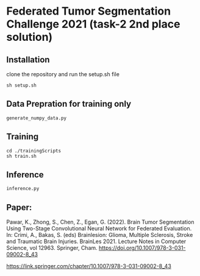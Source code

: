 # Federated Tumor Segmentation Challenge 2021 (task-2 2nd place solution)

## Installation
clone the repository and run the setup.sh file
````
sh setup.sh
````

## Data Prepration for training only
```
generate_numpy_data.py
```

## Training
````
cd ./trainingScripts
sh train.sh
````

## Inference
````
inference.py
````

## Paper:
Pawar, K., Zhong, S., Chen, Z., Egan, G. (2022). Brain Tumor Segmentation Using Two-Stage Convolutional Neural Network for Federated Evaluation. In: Crimi, A., Bakas, S. (eds) Brainlesion: Glioma, Multiple Sclerosis, Stroke and Traumatic Brain Injuries. BrainLes 2021. Lecture Notes in Computer Science, vol 12963. Springer, Cham. https://doi.org/10.1007/978-3-031-09002-8_43

https://link.springer.com/chapter/10.1007/978-3-031-09002-8_43

